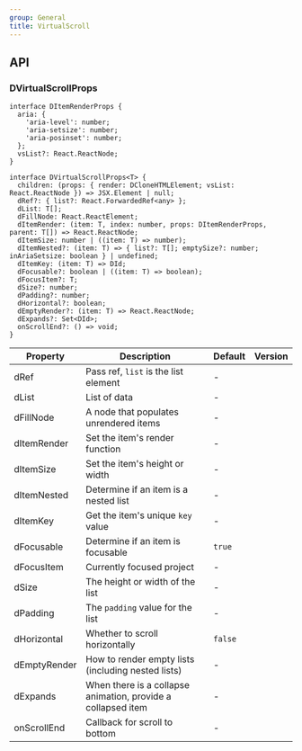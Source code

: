 ```yaml
---
group: General
title: VirtualScroll
---
```


## API

### DVirtualScrollProps

```tsx
interface DItemRenderProps {
  aria: {
    'aria-level': number;
    'aria-setsize': number;
    'aria-posinset': number;
  };
  vsList?: React.ReactNode;
}

interface DVirtualScrollProps<T> {
  children: (props: { render: DCloneHTMLElement; vsList: React.ReactNode }) => JSX.Element | null;
  dRef?: { list?: React.ForwardedRef<any> };
  dList: T[];
  dFillNode: React.ReactElement;
  dItemRender: (item: T, index: number, props: DItemRenderProps, parent: T[]) => React.ReactNode;
  dItemSize: number | ((item: T) => number);
  dItemNested?: (item: T) => { list?: T[]; emptySize?: number; inAriaSetsize: boolean } | undefined;
  dItemKey: (item: T) => DId;
  dFocusable?: boolean | ((item: T) => boolean);
  dFocusItem?: T;
  dSize?: number;
  dPadding?: number;
  dHorizontal?: boolean;
  dEmptyRender?: (item: T) => React.ReactNode;
  dExpands?: Set<DId>;
  onScrollEnd?: () => void;
}
```

<!-- prettier-ignore-start -->
| Property | Description | Default | Version | 
| --- | --- | --- | --- | 
| dRef | Pass ref, `list` is the list element | - |  |
| dList | List of data | - |  |
| dFillNode | A node that populates unrendered items | - |  |
| dItemRender | Set the item's render function | - |  |
| dItemSize | Set the item's height or width | - |  |
| dItemNested | Determine if an item is a nested list | - |  |
| dItemKey | Get the item's unique `key` value | - |  |
| dFocusable | Determine if an item is focusable | `true` |  |
| dFocusItem | Currently focused project | - |  |
| dSize | The height or width of the list | - |  |
| dPadding | The `padding` value for the list | - |  |
| dHorizontal | Whether to scroll horizontally | `false` |  |
| dEmptyRender | How to render empty lists (including nested lists) | - |  |
| dExpands | When there is a collapse animation, provide a collapsed item | - |  |
| onScrollEnd | Callback for scroll to bottom | - |  |
<!-- prettier-ignore-end -->

